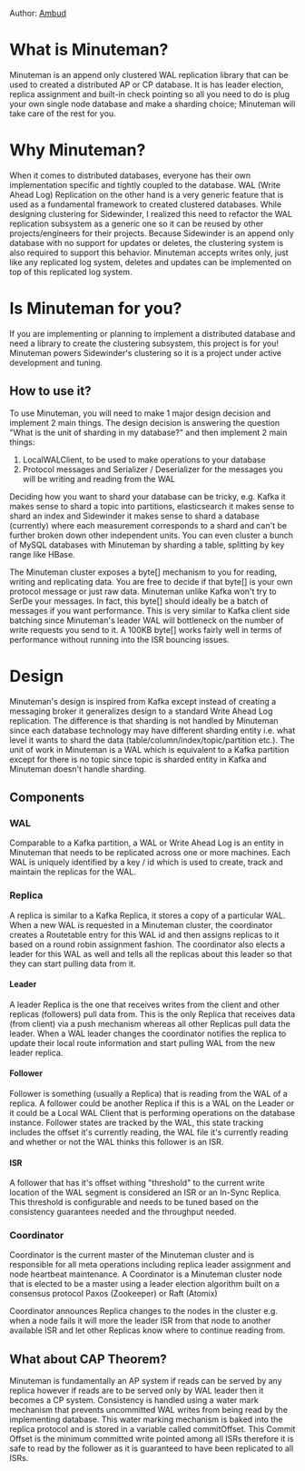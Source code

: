 Author: [Ambud](https://github.com/ambud)
# What is Minuteman?
Minuteman is an append only clustered WAL replication library that can be used to created a distributed AP or CP database.
It is has leader election, replica assignment and built-in check pointing so all you need to do is plug your own single node database and make a sharding choice; Minuteman will take care of the rest for you.

# Why Minuteman?
When it comes to distributed databases, everyone has their own implementation specific and tightly coupled to the database. WAL (Write Ahead Log) Replication on the other hand is a very generic feature that is used as a fundamental framework to created clustered databases. While designing clustering for Sidewinder, I realized this need to refactor the WAL replication subsystem as a generic one so it can be reused by other projects/engineers for their projects. Because Sidewinder is an append only database with no support for updates or deletes, the clustering system is also required to support this behavior. Minuteman accepts writes only, just like any replicated log system, deletes and updates can be implemented on top of this replicated log system.

# Is Minuteman for you?
If you are implementing or planning to implement a distributed database and need a library to create the clustering subsystem, this project is for you! Minuteman powers Sidewinder's clustering so it is a project under active development and tuning.

## How to use it?
To use Minuteman, you will need to make 1 major design decision and implement 2 main things. The design decision is answering the question "What is the unit of sharding in my database?" and then implement 2 main things:
1. LocalWALClient, to be used to make operations to your database
2. Protocol messages and Serializer / Deserializer for the messages you will be writing and reading from the WAL

Deciding how you want to shard your database can be tricky, e.g. Kafka it makes sense to shard a topic into partitions, elasticsearch it makes sense to shard an index and Sidewinder it makes sense to shard a database (currently) where each measurement corresponds to a shard and can't be further broken down other independent units. You can even cluster a bunch of MySQL databases with Minuteman by sharding a table, splitting by key range like HBase.

The Minuteman cluster exposes a byte[] mechanism to you for reading, writing and replicating data. You are free to decide if that byte[] is your own protocol message or just raw data. Minuteman unlike Kafka won't try to SerDe your messages. In fact, this byte[] should ideally be a batch of messages if you want performance. This is very similar to Kafka client side batching since Minuteman's leader WAL will bottleneck on the number of write requests you send to it. A 100KB byte[] works fairly well in terms of performance without running into the ISR bouncing issues.

# Design
Minuteman's design is inspired from Kafka except instead of creating a messaging broker it generalizes design to a standard Write Ahead Log replication. The difference is that sharding is not handled by Minuteman since each database technology may have different sharding entity i.e. what level it wants to shard the data (table/column/index/topic/partition etc.). The unit of work in Minuteman is a WAL which is equivalent to a Kafka partition except for there is no topic since topic is sharded entity in Kafka and Minuteman doesn't handle sharding. 

## Components

### WAL
Comparable to a Kafka partition, a WAL or Write Ahead Log is an entity in Minuteman that needs to be replicated across one or more machines. Each WAL is uniquely identified by a key / id which is used to create, track and maintain the replicas for the WAL. 

### Replica
A replica is similar to a Kafka Replica, it stores a copy of a particular WAL. When a new WAL is requested in a Minuteman cluster, the coordinator creates a Routetable entry for this WAL id and then assigns replicas to it based on a round robin assignment fashion. The coordinator also elects a leader for this WAL as well and tells all the replicas about this leader so that they can start pulling data from it. 

#### Leader
A leader Replica is the one that receives writes from the client and other replicas (followers) pull data from. This is the only Replica that receives data (from client) via a push mechanism whereas all other Replicas pull data the leader. When a WAL leader changes the coordinator notifies the replica to update their local route information and start pulling WAL from the new leader replica.

#### Follower
Follower is something (usually a Replica) that is reading from the WAL of a replica. A follower could be another Replica if this is a WAL on the Leader or it could be a Local WAL Client that is performing operations on the database instance. Follower states are tracked by the WAL, this state tracking includes the offset it's currently reading, the WAL file it's currently reading and whether or not the WAL thinks this follower is an ISR.

#### ISR
A follower that has it's offset withing "threshold" to the current write location of the WAL segment is considered an ISR or an In-Sync Replica. This threshold is configurable and needs to be tuned based on the consistency guarantees needed and the throughput needed.

### Coordinator
Coordinator is the current master of the Minuteman cluster and is responsible for all meta operations including replica leader assignment and node heartbeat maintenance. A Coordinator is a Minuteman cluster node that is elected to be a master using a leader election algorithm built on a consensus protocol Paxos (Zookeeper) or Raft (Atomix)

Coordinator announces Replica changes to the nodes in the cluster e.g. when a node fails it will more the leader ISR from that node to another available ISR and let other Replicas know where to continue reading from.

## What about CAP Theorem?
Minuteman is fundamentally an AP system if reads can be served by any replica however if reads are to be served only by WAL leader then it becomes a CP system. Consistency is handled using a water mark mechanism that prevents uncommitted WAL writes from being read by the implementing database. This water marking mechanism is baked into the replica protocol and is stored in a variable called commitOffset. This Commit Offset is the minimum committed write pointed among all ISRs therefore it is safe to read by the follower as it is guaranteed to have been replicated to all ISRs. 

